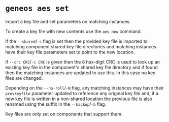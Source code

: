 # `geneos aes set`

Import a key file and set parameters on matching instances.

To create a key file with new contents use the `aes new` command.

If the `--shared`/`-s` flag is set then the provided key file is imported to matching component shared key file directories and matching instances have their key file parameters set to point to the new location.

If `--crc CRC`/`-c CRC` is given then the 8 hex-digit CRC is used to look up an existing key file in the component's shared key file directory and if found then the matching instances are updated to use this. In this case no key files are changed.

Depending on the `--no-roll`/`-N` flag, any matching instances may have their `prevkeyfile` parameter updated to reference any original key file and, if a new key file is written in a non-shared location the previous file is also renamed using the suffix in the `--backup`/`-b` flag.

Key files are only set on components that support them.
